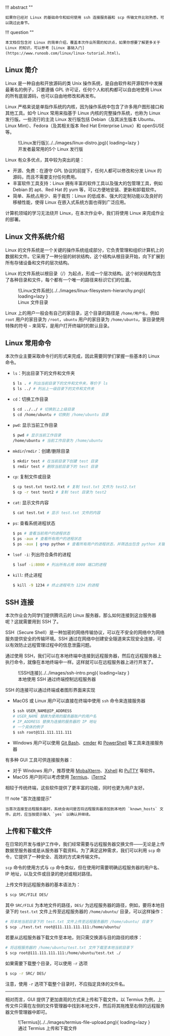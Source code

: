 !!! abstract ""

    如果你已经对 Linux 的基础命令和如何使用 ssh 连接服务器和 scp 传输文件比较熟悉，可以跳过此章节。

!!! question ""

    本文档仅包含对 Linux 的简单介绍，覆盖本次作业所需的知识点，如果你想要了解更多关于 Linux 的知识，可以参考 [Linux 基础入门](https://www.runoob.com/linux/linux-tutorial.html)。 

## Linux 简介
Linux 是一种自由和开放源码的类 Unix 操作系统，是自由软件和开源软件中发展最著名的例子，只要遵循 GPL 许可证，任何个人和机构都可以自由地使用 Linux 的所有底层源码，也可以自由地修改和再发布。

Linux 严格来说是单指作系统的内核，因为操作系统中包含了许多用户图形接口和其他工具。如今 Linux 常用来指基于 Linux 内核的完整操作系统，也称为 Linux 发行版。一些流行的主流 Linux 发行版包括 Debian（及其派生版本 Ubuntu、Linux Mint）、Fedora（及其相关版本 Red Hat Enterprise Linux）和 openSUSE 等。

<figure markdown>
![Linux发行版](../../images/linux-distro.jpg){ loading=lazy }
<figcaption>开发者最常用的5个 Linux 发行版</figcaption>
</figure>


Linux 有众多优点，其中较为突出的是：

- 开源、免费：在遵守 GPL 协议的前提下，任何人都可以修改和分发 Linux 的源码，而且不需要支付任何费用。
- 丰富软件工具支持：Linux 拥有丰富的软件工具以及强大的包管理工具，例如 Debian 的 apt、Red Hat 的 yum 等，可以方便地安装、更新和卸载软件。
- 简单、系统占用少、易于裁剪：Linux 的低成本、强大的定制功能以及良好的移植性能，使得 Linux 在嵌入式系统方面也得到广泛应用。

计算机领域的学习无法绕开 Linux，在本次作业中，我们将使用 Linux 来完成作业的部署。

## Linux 文件系统介绍
Linux 的文件系统是一个关键的操作系统组成部分，它负责管理和组织计算机上的数据和文件。它采用了一种分层的树状结构，这个结构从根目录开始，向下扩展到所有存储设备和文件的层次结构。

Linux 的文件系统以根目录（/）为起点，形成一个层次结构。这个树状结构包含了各种目录和文件，每个都有一个唯一的路径来标识它们的位置。

<figure markdown>
![Linux文件系统](../../images/linux-filesystem-hierarchy.png){ loading=lazy }
<figcaption>Linux 文件目录</figcaption>
</figure>

Linux 上的用户一般会有自己的家目录，这个目录的路径是 `/home/用户名`，例如 `root` 用户的家目录为 `/root`，`ubuntu` 用户的家目录为 `/home/ubuntu`，家目录使用特殊的符号 `~` 来简写，是用户打开终端时的默认目录。


## Linux 常用命令
本次作业主要采取命令行的形式来完成，因此需要同学们掌握一些基本的 Linux 命令。

- `ls`：列出目录下的文件和文件夹
    
    ```bash
    $ ls . # 列出当前目录下的文件和文件夹，等价于 ls
    $ ls ../ # 列出上一级目录下的文件和文件夹
    ```
- `cd`：切换工作目录
    ```bash
    $ cd ../../ # 切换到上上级目录
    $ cd /home/ubuntu # 切换到 /home/ubuntu 目录
    ```
- `pwd`: 显示当前工作目录
    ```bash
    $ pwd # 显示当前工作目录
    /home/ubuntu # 当前工作目录为 /home/ubuntu
    ```
- `mkdir`/`rmdir`：创建/删除目录
    
    ```bash
    $ mkdir test # 在当前目录下创建 test 目录
    $ rmdir test # 删除当前目录下的 test 目录
    ```
- `cp`: 复制文件或目录
    ```bash
    $ cp test.txt test2.txt # 复制 test.txt 文件为 test2.txt
    $ cp -r test test2 # 复制 test 目录为 test2
    ```
- `cat`: 显示文件内容
    ```bash
    $ cat test.txt # 显示 test.txt 文件的内容
    ```
- `ps`: 查看系统进程状态
    ```bash
    $ ps # 查看当前用户的进程状态
    $ ps -aux # 查看所有用户的进程状态
    $ ps -aux | grep python # 查看所有用户的进程状态，并筛选出包含 python 关键字的进程
    ```
- `lsof -i`: 列出符合条件的进程
    ```bash
    $ lsof -i:8000 # 列出所有占用 8000 端口的进程
    ```
- `kill`: 终止进程
    ```bash
    $ kill -9 1234 # 终止进程号为 1234 的进程
    ```

## SSH 连接
本次作业会为同学们提供腾讯云的 Linux 服务器，那么如何连接到这台服务器呢？这就需要用到 SSH 了。

SSH（Secure Shell）是一种加密的网络传输协议，可以在不安全的网络中为网络服务提供安全的传输环境。SSH 通过在网络中创建安全隧道来实现安全连接，可以有效防止远程管理过程中的信息泄露问题。

通过使用 SSH，我们可以在本地终端中连接到远程服务器，然后在远程服务器上执行命令，就像在本地终端中一样。这样就可以在远程服务器上进行开发了。

<figure markdown>
![SSH连接](../../images/ssh-intro.png){ loading=lazy }
<figcaption>本地使用 SSH 通过终端控制远程服务器</figcaption>
</figure>

SSH 的连接可以通过终端或者图形界面来实现

- MacOS 或 Linux 用户可以直接在终端中使用 `ssh` 命令来连接服务器
    ```bash
    $ ssh USER_NAME@IP_ADDRESS
    # USER_NAME 替换为使用的服务器账户的用户名
    # IP_ADDRESS 替换为连接的服务器的 IP 地址
    # 一个具体的例子
    $ ssh root@111.111.111.111
    ```
- Windows 用户可以使用 [Git Bash](https://git-scm.com/download/win)、[cmder](https://cmder.app/) 和 [PowerShell](https://learn.microsoft.com/en-us/powershell/scripting/install/installing-powershell-on-windows?view=powershell-7.3) 等工具来连接服务器

有多种 GUI 工具可供连接服务器：

- 对于 Windows 用户，推荐使用 [MobaXterm](https://mobaxterm.mobatek.net/)、[Xshell](https://www.netsarang.com/zh/xshell/) 和 [PuTTY](https://www.chiark.greenend.org.uk/~sgtatham/putty/latest.html) 等软件。
- MacOS 用户则可以考虑使用 [Termius](https://termius.com/)、[iTerm2](https://iterm2.com/)

相较于传统终端，这些软件提供了更丰富的功能，同时也更为用户友好。

!!! note "首次连接提示"
    
    当首次连接至远程服务器时，系统会询问是否将远程服务器添加到本地的 `known_hosts` 文件。此时，应当按提示输入 `yes` 以确认并继续。


## 上传和下载文件

在日常的开发与维护工作中，我们经常需要与远程服务器交换文件——无论是上传数据至服务器或是从服务器下载资料。为了满足这种需求，我们可以利用 `scp` 命令，它提供了一种安全、高效的方式来传输文件。

`scp` 命令的使用方式与 `cp` 命令类似，但在使用时需要明确远程服务器的用户名、IP 地址，以及文件或目录的绝对或相对路径。

上传文件到远程服务器的基本语法为：

```bash
$ scp SRC/FILE DES/
```
其中 `SRC/FILE` 为本地文件的路径，`DES/` 为远程服务器的路径，例如，要将本地目录下的 `test.txt` 文件上传至远程服务器的 `/home/ubuntu/` 目录，可以这样操作：

```bash
# 将本地当前目录下的 test.txt 文件上传至远程服务器的 /home/ubuntu/ 目录下
$ scp ./test.txt root@111.111.111.111:/home/ubuntu/
```
若要从远程服务器下载文件至本地，则只需交换源与目的路径的顺序：

```bash
# 将远程服务器的 /home/ubuntu/test.txt 文件下载至本地当前目录下
$ scp root@111.111.111.111:/home/ubuntu/test.txt ./
```

如果需要下载整个目录，可以使用 `-r` 选项

```bash
$ scp -r SRC/ DES/
```
注意，使用 `-r` 选项下载整个目录时，不应指定具体的文件名。

---

相对而言，GUI 提供了更加直观的方式来上传和下载文件。以 Termius 为例，上传文件只需在左侧的文件管理器中找到本地文件，然后将其拖拽至右侧的远程服务器文件管理器中即可。

<figure markdown>
![Termius](../../images/termius-file-upload.png){ loading=lazy }
<figcaption>通过 Termius 上传和下载文件</figcaption>
</figure>